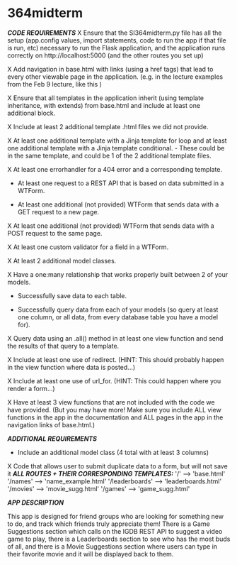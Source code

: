 # 364midterm

***CODE REQUIREMENTS***
X Ensure that the SI364midterm.py file has all the setup (app.config values, import statements, code to run the app if that file is run, etc) necessary to run the Flask application, and the application runs correctly on http://localhost:5000 (and the other routes you set up)

X Add navigation in base.html with links (using a href tags) that lead to every other viewable page in the application. (e.g. in the lecture examples from the Feb 9 lecture, like this )

X Ensure that all templates in the application inherit (using template inheritance, with extends) from base.html and include at least one additional block.

X Include at least 2 additional template .html files we did not provide.

X At least one additional template with a Jinja template for loop and at least one additional template with a Jinja template conditional.
	- These could be in the same template, and could be 1 of the 2 additional template files.

X At least one errorhandler for a 404 error and a corresponding template.

- At least one request to a REST API that is based on data submitted in a WTForm.

- At least one additional (not provided) WTForm that sends data with a GET request to a new page.

X At least one additional (not provided) WTForm that sends data with a POST request to the same page.

X At least one custom validator for a field in a WTForm.

X At least 2 additional model classes.

X Have a one:many relationship that works properly built between 2 of your models.

- Successfully save data to each table.

- Successfully query data from each of your models (so query at least one column, or all data, from every database table you have a model for).

X Query data using an .all() method in at least one view function and send the results of that query to a template.

X Include at least one use of redirect. (HINT: This should probably happen in the view function where data is posted...)

X Include at least one use of url_for. (HINT: This could happen where you render a form...)

X Have at least 3 view functions that are not included with the code we have provided. (But you may have more! Make sure you include ALL view functions in the app in the documentation and ALL pages in the app in the navigation links of base.html.)

***ADDITIONAL REQUIREMENTS***
- Include an additional model class (4 total with at least 3 columns)

X Code that allows user to submit duplicate data to a form, but will not save it
***ALL ROUTES + THEIR CORRESPONDING TEMPLATES:***
'/' --> 'base.html'
'/names' --> 'name_example.html'
'/leaderboards' --> 'leaderboards.html'
'/movies' --> 'movie_sugg.html'
'/games' --> 'game_sugg.html'

***APP DESCRIPTION***

This app is designed for friend groups who are looking for something new to do, and track which friends truly appreciate them! There is a Game Suggestions section which calls on the IGDB REST API to suggest a video game to play, there is a Leaderboards section to see who has the most buds of all, and there is a Movie Suggestions section where users can type in their favorite movie and it will be displayed back to them.